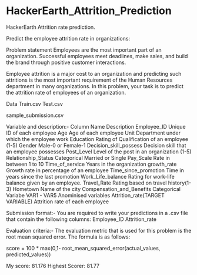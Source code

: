 # HackerEarth_Attrition_Prediction
HackerEarth Attrition rate prediction.

Predict the employee attrition rate in organizations:

Problem statement
Employees are the most important part of an organization. Successful employees meet deadlines, make sales, and build the brand through positive customer interactions.

Employee attrition is a major cost to an organization and predicting such attritions is the most important requirement of the Human Resources department in many organizations. In this problem, your task is to predict the attrition rate of employees of an organization. 

Data
Train.csv
Test.csv

sample_submission.csv

Variable and description:-
Column Name	                  Description
Employee_ID	                  Unique ID of each employee
Age	                          Age of each employee
Unit	                        Department under which the employee work
Education	                    Rating of Qualification of an employee (1-5)
Gender	                      Male-0 or Female-1
Decision_skill_possess	      Decision skill that an employee possesses
Post_Level	                  Level of the post in an organization (1-5)
Relationship_Status	          Categorical Married or Single 
Pay_Scale	                    Rate in between 1 to 10
Time_of_service	              Years in the organization
growth_rate	                  Growth rate in percentage of an employee
Time_since_promotion	        Time in years since the last promotion
Work_Life_balance	            Rating for work-life balance given by an employee.
Travel_Rate	                  Rating based on travel history(1-3)
Hometown	                    Name of the city
Compensation_and_Benefits	    Categorical Variabe
VAR1 - VAR5	Anominised variables
Attrition_rate(TARGET VARIABLE)	Attrition rate of each employee


Submission format:-
You are required to write your predictions in a .csv file that contain the following columns:
Employee_ID
Attrition_rate

Evaluation criteria:-
The evaluation metric that is used for this problem is the root mean squared error. The formula is as follows:

score = 100 * max(0,1- root_mean_squared_error(actual_values, predicted_values))


My score: 81.176
Highest Scorer: 81.77

